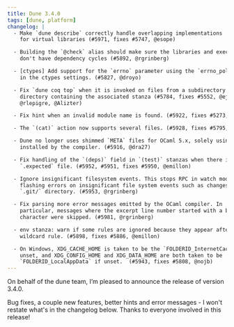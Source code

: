 ```yaml
---
title: Dune 3.4.0
tags: [dune, platform]
changelog: |
  - Make `dune describe` correctly handle overlapping implementations
    for virtual libraries (#5971, fixes #5747, @esope)

  - Building the `@check` alias should make sure the libraries and executables
    don't have dependency cycles (#5892, @rgrinberg)

  - [ctypes] Add support for the `errno` parameter using the `errno_policy` field
    in the ctypes settings. (#5827, @droyo)

  - Fix `dune coq top` when it is invoked on files from a subdirectory of the
    directory containing the associated stanza (#5784, fixes #5552, @ejgallego,
    @rlepigre, @Alizter)

  - Fix hint when an invalid module name is found. (#5922, fixes #5273, @emillon)

  - The `(cat)` action now supports several files. (#5928, fixes #5795, @emillon)

  - Dune no longer uses shimmed `META` files for OCaml 5.x, solely using the ones
    installed by the compiler. (#5916, @dra27)

  - Fix handling of the `(deps)` field in `(test)` stanzas when there is an
    `.expected` file. (#5952, #5951, fixes #5950, @emillon)

  - Ignore insignificant filesystem events. This stops RPC in watch mode from
    flashing errors on insignificant file system events such as changes in the
    `.git/` directory. (#5953, @rgrinberg)

  - Fix parsing more error messages emitted by the OCaml compiler. In
    particular, messages where the excerpt line number started with a blank
    character were skipped. (#5981, @rgrinberg)

  - env stanza: warn if some rules are ignored because they appear after a
    wildcard rule. (#5898, fixes #5886, @emillon)

  - On Windows, XDG_CACHE_HOME is taken to be the `FOLDERID_InternetCache` if
    unset, and XDG_CONFIG_HOME and XDG_DATA_HOME are both taken to be
    `FOLDERID_LocalAppData` if unset.  (#5943, fixes #5808, @nojb)
---
```


On behalf of the dune team, I’m pleased to announce the release of version 3.4.0.

Bug fixes, a couple new features, better hints and error messages - I won't restate what's in the changelog below. Thanks to everyone involved in this release!
